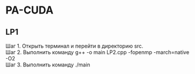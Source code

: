# PA-CUDA

## LP1

Шаг 1. Открыть терминал и перейти в директорию src.</br>
Шаг 2. Выполнить команду g++ -o main LP2.cpp -fopenmp -march=native -O2</br>
Шаг 3. Выполнить команду ./main
